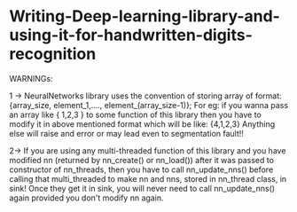 # Writing-Deep-learning-library-and-using-it-for-handwritten-digits-recognition
WARNINGs: 

1 -> NeuralNetworks library uses the convention of storing array of format:
{array_size, element_1,...., element_(array_size-1)};
For eg: if you wanna pass an array like { 1,2,3 } to some function of this library then you have to modify it in above mentioned format which will be like: {4,1,2,3}
Anything else will raise and error or may lead even to segmentation fault!!

2-> If you are using any multi-threaded function of this library and you have modified nn (returned by nn_create() or nn_load()) after it was passed to constructor of nn_threads, then you have to call nn_update_nns() before calling that multi_threaded to make nn and nns, stored in nn_thread class, in sink! Once they get it in sink, you will never need to call nn_update_nns() again provided you don't modify nn again.
